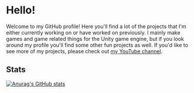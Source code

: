 # Hello! #
Welcome to my GitHub profile! Here you'll find a lot of the projects that I'm either currently working on or have worked on previously. I mainly make games and game related things for the Unity game engine, but if you look around my profile you'll find some other fun projects as well. If you'd like to see more of my projects, please check out [my YouTube channel](https://www.youtube.com/channel/UCeKXCr7SbH7i9T98Qg43ylA).
## Stats ##
[![Anurag's GitHub stats](https://github-readme-stats.vercel.app/api?username=HolmanDev&show_icons=true&theme=dark)](https://github.com/HolmanDev/github-readme-stats)
